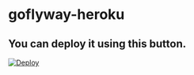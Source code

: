 # goflyway-heroku

## You can deploy it using this button.
[![Deploy](https://www.herokucdn.com/deploy/button.svg)](https://heroku.com/deploy?template=https://github.com/giegloop/goflyway-heroku)
